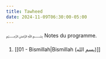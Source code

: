 ```yaml
---
title: Tawheed
date: 2024-11-09T06:30:00-05:00
---
```


﷽
Notes du programme.

1. [[01 - Bismillah|Bismillah (بسم الله)]]

